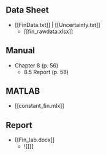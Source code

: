 ## Data Sheet
- [[FinData.txt]] | [[Uncertainty.txt]]
	- [[fin_rawdata.xlsx]]

## Manual
- Chapter 8 (p. 56)
	- 8.5 Report (p. 58)
## MATLAB
- [[constant_fin.mlx]]

## Report
- [[Fin_lab.docx]]
	- ![[]]